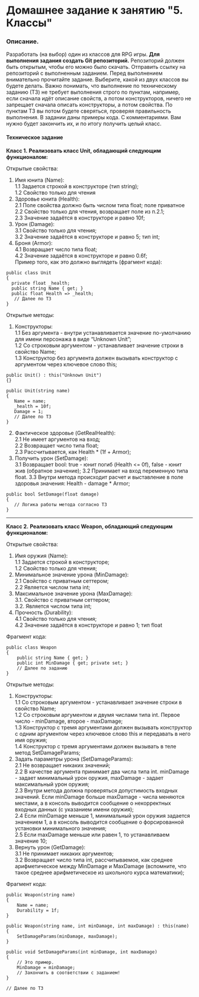 # Домашнее задание к занятию "5. Классы"

### Описание.

Разработать (на выбор) один из классов для RPG игры.
**Для выполнения задания создать Git репозиторий.** Репозиторий должен быть открытым, чтобы его можно было скачать. Отправить ссылку на репозиторий с выполненным заданием.
Перед выполнением внимательно прочитайте задание. Выберите, какой из двух классов вы будете делать. Важно понимать, что выполнение по техническому заданию (ТЗ) не требует выполнения строго по пунктам,
например, если сначала идёт описание свойств, а потом конструкторов, ничего не запрещает сначала описать конструкторы, а потом свойства. По пунктам ТЗ вы потом будете сверяться, проверяя правильность выполнения.
В задании даны примеры кода. С комментариями. Вам нужно будет закончить их, и по итогу получить целый класс.

#### Техническое задание
**Класс 1.**
**Реализовать класс Unit, обладающий следующим функционалом:**

Открытые свойства:
1. Имя юнита (Name):  
1.1 Задается строкой в конструкторе (тип string);  
1.2 Свойство только для чтения  
2. Здоровье юнита (Health):  
2.1 Поле свойства должно быть числом типа float; поле приватное  
2.2 Свойство только для чтения, возвращает поле из п.2.1;  
2.3 Значение задаётся в конструкторе и равно 10f;  
3. Урон (Damage):   
3.1 Свойство только для чтения;  
3.2 Значение задаётся в конструкторе и равно 5; тип int;  
5. Броня (Armor):  
4.1 Возвращает число типа float;    
4.2 Значение задаётся в конструкторе и равно 0.6f;  
Пример того, как это должно выглядеть (фрагмент кода):

```
public class Unit
{
  private float _health;
  public string Name { get; }
  public float Health => _health;
   // Далее по ТЗ
}

```

Открытые методы:  
1. Конструкторы:  
1.1 Без аргумента - внутри устанавливается значение по-умолчанию для имени персонажа в виде “Unknown Unit”;  
1.2 Со строковым аргументом - устанавливает значение строки в свойство Name;  
1.3 Конструктор без аргумента должен вызывать конструктор с аргументом через  ключевое слово this;

```
public Unit() : this("Unknown Unit")
{}

public Unit(string name)
{
   Name = name;
   _health = 10f;
   Damage = 1;
   // Далее по ТЗ
}

```
2. Фактическое здоровье (GetRealHealth):  
2.1 Не имеет аргументов на вход;  
2.2 Возвращает число типа float;  
2.3 Рассчитывается, как Health * (1f + Armor);  
4. Получить урон (SetDamage):  
3.1 Возвращает bool: true - юнит погиб (Health <= 0f), false - юнит жив (обратное значение);
3.2 Принимает на вход переменную типа float. 
3.3 Внутри метода происходит расчет и выставление в поле здоровья значения: Health -  damage * Armor;  

```
public bool SetDamage(float damage)
{
   // Логика работы метода согласно ТЗ
}
```  
------------  
**Класс 2.**
**Реализовать класс Weapon, обладающий следующим функционалом:**  

Открытые свойства:  
1. Имя оружия (Name):  
1.1 Задается строкой в конструкторе;  
1.2 Свойство только для чтения;  
2. Минимальное значение урона (MinDamage):  
2.1 Свойство с приватным сеттером;  
2.2 Является числом типа int;  
3. Максимальное значение урона (MaxDamage):  
3.1. Свойство с приватным сеттером;  
3.2. Является числом типа int;  
4. Прочность (Durability):  
4.1 Свойство только для чтения;  
4.2 Значение задаётся в конструкторе и равно 1; тип float  

Фрагмент кода:

```
public class Weapon
{
    public string Name { get; }
    public int MinDamage { get; private set; }
    // Далее по заданию
}
```

Открытые методы:  
1. Конструкторы:  
1.1 Со строковым аргументом - устанавливает значение строки в свойство Name;  
1.2 Со строковым аргументом и двумя числами типа int. Первое число - minDamage, второе - maxDamage;  
1.3 Конструктор с тремя аргументами должен вызывать конструктор с одним аргументом через ключевое слово this и передавать в него имя оружия;  
1.4 Конструктор с тремя аргументами должен вызывать в теле метод SetDamageParams;  
2. Задать параметры урона (SetDamageParams):  
2.1 Не возвращает никаких значений;  
2.2 В качестве аргумента принимает два числа типа int. minDamage - задает минимальный урон оружия, maxDamage - задает максимальный урон оружия;  
2.3 Внутри метода должна проверяться допустимость входных значений. Если minDamage больше maxDamage - числа меняются местами, а в консоль выводится сообщение о некорректных входных данных (с указанием имени оружия);   
2.4 Если minDamage меньше 1, минимальный урон оружия задается значением 1, а в консоль выводится сообщение о форсированной установки минимального значения;  
2.5 Если maxDamage меньше или равен 1, то устанавливаем значение 10;  
3. Вернуть урон (GetDamage):  
3.1 Не принимает никаких аргументов;  
3.2 Возвращает число типа int, рассчитываемое, как среднее арифметическое между MinDamage и MaxDamage (вспомните, что такое среднее арифметическое из школьного курса математики);  

Фрагмент кода:
```
public Weapon(string name)
{
    Name = name;
    Durability = 1f;
}

public Weapon(string name, int minDamage, int maxDamage) : this(name)
{
    SetDamageParams(minDamage, maxDamage);
}

public void SetDamageParams(int minDamage, int maxDamage)
{
    // Это пример.
    MinDamage = minDamage;
    // Закончить в соответствии с заданием!
}

// Далее по ТЗ
```
